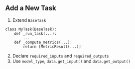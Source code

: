 ## Add a  New Task

1.  Extend `BaseTask`

```
class MyTask(BaseTask):
    def _run_task(...):
        ...
    def _compute_metrics(...):
        return [MetricResult(...)]
```

2.  Declare `required_inputs` and `required_outputs`
3.  Use `model_type`, `data.get_input()` and `data.get_output()`